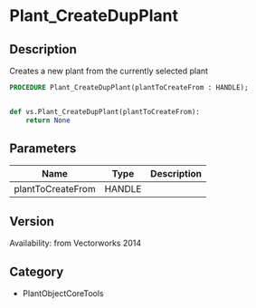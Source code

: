 # Plant_CreateDupPlant

## Description
Creates a new plant from the currently selected plant

```pascal
PROCEDURE Plant_CreateDupPlant(plantToCreateFrom : HANDLE);
```

```python

def vs.Plant_CreateDupPlant(plantToCreateFrom):
    return None
```

## Parameters
|Name|Type|Description|
|---|---|---|
|plantToCreateFrom|HANDLE||

## Version
Availability: from Vectorworks 2014
## Category
* PlantObjectCoreTools

